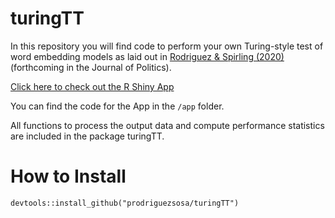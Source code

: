 # turingTT
In this repository you will find code to perform your own Turing-style test of word embedding models as laid out in [Rodriguez &amp; Spirling (2020)](https://github.com/ArthurSpirling/EmbeddingsPaper) (forthcoming in the Journal of Politics).

[Click here to check out the R Shiny App](https://prodriguezsosa.shinyapps.io/turingTT/)

You can find the code for the App in the `/app` folder.

All functions to process the output data and compute performance statistics are included in the package turingTT.

# How to Install

```
devtools::install_github("prodriguezsosa/turingTT")
```


